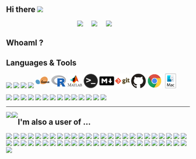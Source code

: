 ## Hi there <img src="https://media.giphy.com/media/hvRJCLFzcasrR4ia7z/giphy.gif" width="35px">

<p align="center">
<!--   <a href=""><img src="https://img.shields.io/badge/linkedin-%230077B5.svg?&style=for-the-badge&logo=linkedin&logoColor=white" /></a>&nbsp;&nbsp;&nbsp;&nbsp; -->
  <a href="https://www.instagram.com/xstydn/?hl=ja"><img src="https://img.shields.io/badge/instagram-%23E4405F.svg?&style=for-the-badge&logo=Instagram&logoColor=white"/></a>
  &nbsp;&nbsp;&nbsp;&nbsp;
  <a href="https://twitter.com/a1b2c3d4xbx"><img src="https://img.shields.io/badge/twitter-%231DA1F2.svg?&style=for-the-badge&logo=twitter&logoColor=white" /></a>
  &nbsp;&nbsp;&nbsp;&nbsp;
  <a href="kkataryo1018@gmail.com"><img src="https://img.shields.io/badge/gmail-%23D14836.svg?&style=for-the-badge&logo=gmail&logoColor=white" /></a>
  &nbsp;&nbsp;&nbsp;&nbsp;
</p>


## WhoamI ?


## Languages & Tools

<!-- <code><img height="40" src="https://raw.githubusercontent.com/github/explore/80688e429a7d4ef2fca1e82350fe8e3517d3494d/topics/python/python.png"></code>
<code><img height="40" src="https://raw.githubusercontent.com/github/explore/80688e429a7d4ef2fca1e82350fe8e3517d3494d/topics/tensorflow/tensorflow.png"></code>
<code><img height="40" src="https://raw.githubusercontent.com/github/explore/80688e429a7d4ef2fca1e82350fe8e3517d3494d/topics/jupyter-notebook/jupyter-notebook.png"></code> -->
<code><a href="https://www.python.org/" target="_blank"><img height="50" src="https://www.vectorlogo.zone/logos/python/python-ar21.svg"></a></code>
<code><a href="https://www.tensorflow.org/" target="_blank"><img height="50" src="https://www.vectorlogo.zone/logos/tensorflow/tensorflow-ar21.svg"></a></code>
<code><a href="https://pytorch.org/" target="_blank"><img height="50" src="https://www.vectorlogo.zone/logos/pytorch/pytorch-ar21.svg"></a></code>
<code><a href="https://jupyter.org/" target="_blank"><img height="50" src="https://www.vectorlogo.zone/logos/jupyter/jupyter-ar21.svg"></a></code>
<code><img height="40" src="https://raw.githubusercontent.com/github/explore/80688e429a7d4ef2fca1e82350fe8e3517d3494d/topics/scikit-learn/scikit-learn.png"></code>
<code><img height="40" src="https://raw.githubusercontent.com/github/explore/80688e429a7d4ef2fca1e82350fe8e3517d3494d/topics/r/r.png"></code>
<code><img height="40" src="https://raw.githubusercontent.com/github/explore/80688e429a7d4ef2fca1e82350fe8e3517d3494d/topics/matlab/matlab.png"></code>
<code><img height="40" src="https://raw.githubusercontent.com/github/explore/d92924b1d925bb134e308bd29c9de6c302ed3beb/topics/terminal/terminal.png"></code>
<code><img height="40" src="https://raw.githubusercontent.com/github/explore/80688e429a7d4ef2fca1e82350fe8e3517d3494d/topics/markdown/markdown.png"></code>
<code><img height="40" src="https://raw.githubusercontent.com/github/explore/80688e429a7d4ef2fca1e82350fe8e3517d3494d/topics/git/git.png"></code>
<code><img height="40" src="https://raw.githubusercontent.com/github/explore/89bdd9644f44d1b12180fd512b95574fe4c54617/topics/github-api/github-api.png"></code>
<code><img height="40" src="https://raw.githubusercontent.com/github/explore/80688e429a7d4ef2fca1e82350fe8e3517d3494d/topics/chrome/chrome.png"></code>
<code><img height="40" src="https://raw.githubusercontent.com/github/explore/80688e429a7d4ef2fca1e82350fe8e3517d3494d/topics/macos/macos.png"></code>

<p>
<img src="https://img.shields.io/badge/python%20-%2314354C.svg?&style=for-the-badge&logo=python&logoColor=white"/>
<img src="https://img.shields.io/badge/Keras%20-%23D00000.svg?&style=for-the-badge&logo=Keras&logoColor=white"/>
<img src="https://img.shields.io/badge/TensorFlow%20-%23FF6F00.svg?&style=for-the-badge&logo=TensorFlow&logoColor=white" />
<img src="https://img.shields.io/badge/PyTorch%20-%23EE4C2C.svg?&style=for-the-badge&logo=PyTorch&logoColor=white" />
<img src="https://img.shields.io/badge/pandas%20-%23150458.svg?&style=for-the-badge&logo=pandas&logoColor=white" />
<img src="https://img.shields.io/badge/numpy%20-%23013243.svg?&style=for-the-badge&logo=numpy&logoColor=white" />
<img src="https://img.shields.io/badge/Jupyter%20-%23F37626.svg?&style=for-the-badge&logo=Jupyter&logoColor=white" />
<img src="https://img.shields.io/badge/r-%23276DC3.svg?&style=for-the-badge&logo=r&logoColor=white"/>
<img src="https://img.shields.io/badge/java-%23ED8B00.svg?&style=for-the-badge&logo=java&logoColor=white"/>
<img src="https://img.shields.io/badge/markdown-%23000000.svg?&style=for-the-badge&logo=markdown&logoColor=white"/>
<img src="https://img.shields.io/badge/shell_script%20-%23121011.svg?&style=for-the-badge&logo=gnu-bash&logoColor=white"/>
<img src="https://img.shields.io/badge/latex%20-%23008080.svg?&style=for-the-badge&logo=latex&logoColor=white"/>
<img src="https://img.shields.io/badge/github%20-%23121011.svg?&style=for-the-badge&logo=github&logoColor=white"/>
<img src="https://img.shields.io/badge/git%20-%23F05033.svg?&style=for-the-badge&logo=git&logoColor=white"/>
</p>

---

<div>
<a href="https://github.com/anuraghazra/github-readme-stats">
  <img align="left" src="https://github-readme-stats.vercel.app/api?username=RxstydnR&count_private=true&show_icons=true" />
</a>
<a href="https://github.com/anuraghazra/github-readme-stats">
  <img align="left" src="https://github-readme-stats.vercel.app/api/top-langs/?username=RxstydnR" />
</a>
</div>


## I'm also a user of ...
<p>
<img src="https://www.vectorlogo.zone/logos/airbnb/airbnb-ar21.svg"/>
<img src="https://www.vectorlogo.zone/logos/awesomelogos/awesomelogos-ar21.svg"/>
<img src="https://www.vectorlogo.zone/logos/asus/asus-ar21.svg"/>
<img src="https://www.vectorlogo.zone/logos/apple/apple-ar21.svg"/>
<img src="https://www.vectorlogo.zone/logos/apple_appstore/apple_appstore-ar21.svg"/>
<img src="https://www.vectorlogo.zone/logos/amazon/amazon-ar21.svg"/>
<img src="https://www.vectorlogo.zone/logos/bluetooth/bluetooth-ar21.svg"/>
<img src="https://www.vectorlogo.zone/logos/box/box-ar21.svg"/>
<img src="https://www.vectorlogo.zone/logos/brave/brave-ar21.svg"/>
<img src="https://www.vectorlogo.zone/logos/costco/costco-ar21.svg"/>
<img src="https://www.vectorlogo.zone/logos/deepl/deepl-ar21.svg"/>
<img src="https://www.vectorlogo.zone/logos/dropbox/dropbox-ar21.svg"/>
<img src="https://www.vectorlogo.zone/logos/elsevier/elsevier-ar21.svg"/>
<img src="https://www.vectorlogo.zone/logos/facebook/facebook-ar21.svg"/>
<img src="https://www.vectorlogo.zone/logos/google_drive/google_drive-ar21.svg"/>
<img src="https://www.vectorlogo.zone/logos/google_maps/google_maps-ar21.svg"/>
<img src="https://www.vectorlogo.zone/logos/ieee/ieee-ar21.svg"/>
<img src="https://www.vectorlogo.zone/logos/imgur/imgur-ar21.svg"/>
<img src="https://www.vectorlogo.zone/logos/kaggle/kaggle-ar21.svg"/>
<img src="https://www.vectorlogo.zone/logos/line/line-ar21.svg"/>
<img src="https://www.vectorlogo.zone/logos/linkedin/linkedin-ar21.svg"/>
<img src="https://www.vectorlogo.zone/logos/linux/linux-ar21.svg"/>
<img src="https://www.vectorlogo.zone/logos/medium/medium-ar21.svg"/>
<img src="https://www.vectorlogo.zone/logos/microsoft/microsoft-ar21.svg"/>
<img src="https://www.vectorlogo.zone/logos/netflix/netflix-ar21.svg"/>
<img src="https://www.vectorlogo.zone/logos/nvidia/nvidia-ar21.svg"/>
<img src="https://www.vectorlogo.zone/logos/opencv/opencv-ar21.svg"/>
<img src="https://www.vectorlogo.zone/logos/oreilly/oreilly-ar21.svg"/>
<img src="https://www.vectorlogo.zone/logos/paypal/paypal-ar21.svg"/>
<img src=https://www.vectorlogo.zone/logos/pepsi/pepsi-ar21.svg""/>
<img src="https://www.vectorlogo.zone/logos/pinterest/pinterest-ar21.svg"/>
<img src="https://www.vectorlogo.zone/logos/pixabay/pixabay-ar21.svg"/>
<img src="https://www.vectorlogo.zone/logos/pringles/pringles-ar21.svg"/>
<img src="https://www.vectorlogo.zone/logos/apple_safari/apple_safari-ar21.svg"/>
<img src="https://www.vectorlogo.zone/logos/samsung/samsung-ar21.svg"/>
<img src="https://www.vectorlogo.zone/logos/shell/shell-ar21.svg"/>
<img src="https://www.vectorlogo.zone/logos/slideshare/slideshare-ar21.svg"/>
<img src="https://www.vectorlogo.zone/logos/skype/skype-ar21.svg"/>
<img src="https://www.vectorlogo.zone/logos/softbank/softbank-ar21.svg"/>
<img src="https://www.vectorlogo.zone/logos/spotify/spotify-ar21.svg"/>
<img src="https://www.vectorlogo.zone/logos/stackoverflow/stackoverflow-ar21.svg"/>
<img src="https://www.vectorlogo.zone/logos/starbucks/starbucks-ar21.svg"/>
<img src="https://www.vectorlogo.zone/logos/tripadvisor/tripadvisor-ar21.svg"/>
<img src="https://www.vectorlogo.zone/logos/trivago/trivago-ar21.svg"/>
<img src="https://www.vectorlogo.zone/logos/udemy/udemy-ar21.svg"/>
<img src="https://www.vectorlogo.zone/logos/visualstudio_code/visualstudio_code-ar21.svg"/>
<img src="https://www.vectorlogo.zone/logos/vogue/vogue-ar21.svg"/>
<img src="https://www.vectorlogo.zone/logos/apple_xcode/apple_xcode-ar21.svg"/>
<img src="https://www.vectorlogo.zone/logos/yahoo/yahoo-ar21.svg"/>
<img src="https://www.vectorlogo.zone/logos/youtube/youtube-ar21.svg"/>
<img src="https://www.vectorlogo.zone/logos/zoomus/zoomus-ar21.svg"/>
  
</p>



<!--
**RxstydnR/RxstydnR** is a ✨ _special_ ✨ repository because its `README.md` (this file) appears on your GitHub profile.

Here are some ideas to get you started:

- 🔭 I’m currently working on ...
- 🌱 I’m currently learning ...
- 👯 I’m looking to collaborate on ...
- 🤔 I’m looking for help with ...
- 💬 Ask me about ...
- 📫 How to reach me: ...
- 😄 Pronouns: ...
- ⚡ Fun fact: ...
-->
